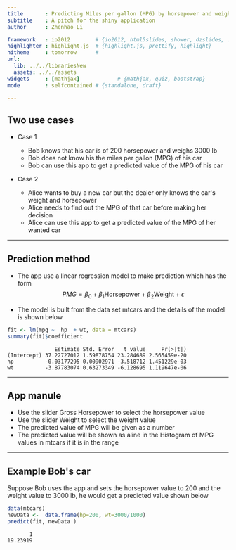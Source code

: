 ```yaml
---
title       : Predicting Miles per gallon (MPG) by horsepower and weight
subtitle    : A pitch for the shiny application 
author      : Zhenhao Li

framework   : io2012        # {io2012, html5slides, shower, dzslides, ...}
highlighter : highlight.js  # {highlight.js, prettify, highlight}
hitheme     : tomorrow      # 
url:
  lib: ../../librariesNew
  assets: ../../assets
widgets     : [mathjax]            # {mathjax, quiz, bootstrap}
mode        : selfcontained # {standalone, draft}

---
```


## Two use cases
* Case 1
  * Bob knows that his car is of 200 horsepower and weighs 3000 lb
  * Bob does not know his the miles per gallon (MPG) of his car
  * Bob can use this app to get a predicted value of the MPG of his car

* Case 2
  * Alice wants to buy a new car but the dealer only knows the car's weight and horsepower
  * Alice needs to find out the MPG of that car before making her decision
  * Alice can use this app to get a predicted value of the MPG of her wanted car


---

## Prediction method

*  The app use a linear regression model to make prediction which has the form 
$$
PMG = \beta_0 + \beta_1 \text{Horsepower} + \beta_2 \text{Weight} + \epsilon
$$


* The model is built from the data set mtcars and the details of the model is shown below

```r
fit <- lm(mpg ~  hp  + wt, data = mtcars)
summary(fit)$coefficient
```

```
               Estimate Std. Error   t value     Pr(>|t|)
(Intercept) 37.22727012 1.59878754 23.284689 2.565459e-20
hp          -0.03177295 0.00902971 -3.518712 1.451229e-03
wt          -3.87783074 0.63273349 -6.128695 1.119647e-06
```

---

## App manule

* Use the slider Gross Horsepower to select the horsepower value 
* Use the slider Weight to select the weight value
* The predicted value of MPG will be given as a number
* The predicted value will be shown as aline in the Histogram of MPG values in mtcars if it is in the range


---

## Example Bob's car
Suppose Bob uses the app and sets the horsepower value to 200 and the weight value to 3000 lb, he would get a predicted value shown below

```r
data(mtcars)
newData <-  data.frame(hp=200, wt=3000/1000)
predict(fit, newData )
```

```
       1 
19.23919 
```


